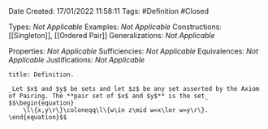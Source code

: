 <br />
<br />

Date Created: 17/01/2022 11:58:11
Tags: #Definition #Closed

Types: _Not Applicable_
Examples: _Not Applicable_ 
Constructions: [[Singleton]], [[Ordered Pair]]
Generalizations: _Not Applicable_

Properties: _Not Applicable_
Sufficiencies: _Not Applicable_
Equivalences: _Not Applicable_
Justifications: _Not Applicable_

``` ad-Definition
title: Definition.

_Let $x$ and $y$ be sets and let $z$ be any set asserted by the Axiom of Pairing. The **pair set of $x$ and $y$** is the set_
$$\begin{equation}
    \l\{x,y\r\}\coloneqq\l\{w\in z\mid w=x\lor w=y\r\}.
\end{equation}$$

```
